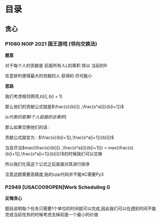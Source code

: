 # 目录

## 贪心

### P1080 NOIP 2021 国王游戏 (邻向交换法)

**题意**

对于每个人的贡献是 前面所有人L的乘积  除以 当前的R

任意排列使得最大的贡献的人 获得的 尽可能小 


**思路**

我们考虑相邻两项,$b[i],b[i+1]$

那么他们的贡献公式就是$\frac{s}{b[i]} ,\frac{s*a[i]}{b[i+1]}$

$(s代表的是第i个人前面的总乘积)$

那么如果交换他们的话 : 

贡献公式就变为 : $\frac{s}{b[i+1]},\frac{s*a[i+1]}{b[i]}$


当且尽当$max(\frac{s}{b[i]} ,\frac{s*a[i]}{b[i+1]}) < max(\frac{s}{b[i+1]},\frac{s*a[i+1]}{b[i]})$的时候我们可以交换

所以我们化简这个公式之后直接对其进行排序

注意这题需要高精度,贴的cpp代码并不能AC需要Py3


### P2949 [USACO09OPEN]Work Scheduling G 

**反悔贪心**

题目说明每个任务只需要1个单位的时间就可以完成,因此我们可以在遇到时间不能完成当前任务的时候考虑去掉前面一个最小的价值